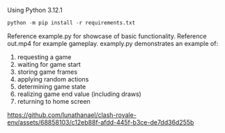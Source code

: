 Using Python 3.12.1
```python
python -m pip install -r requirements.txt
```
Reference example.py for showcase of basic functionality.
Reference out.mp4 for example gameplay.
examply.py demonstrates an example of:
  1. requesting a game
  2. waiting for game start
  3. storing game frames
  4. applying random actions
  5. determining game state
  6. realizing game end value (including draws)
  7. returning to home screen



https://github.com/lunathanael/clash-royale-env/assets/68858103/c12eb88f-afdd-445f-b3ce-de7dd36d255b

